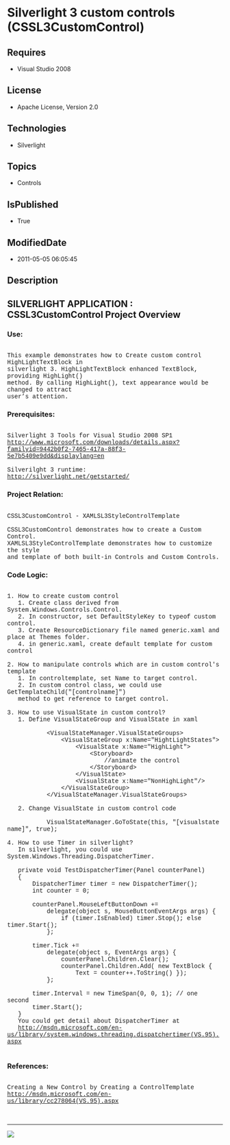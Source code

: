 # Silverlight 3 custom controls (CSSL3CustomControl)
## Requires
* Visual Studio 2008
## License
* Apache License, Version 2.0
## Technologies
* Silverlight
## Topics
* Controls
## IsPublished
* True
## ModifiedDate
* 2011-05-05 06:05:45
## Description

<p style="font-family:Courier New"></p>
<h2>SILVERLIGHT APPLICATION : CSSL3CustomControl Project Overview</h2>
<p style="font-family:Courier New"></p>
<h3>Use:</h3>
<p style="font-family:Courier New"><br>
This example demonstrates how to Create custom control HighLightTextBlock in<br>
silverlight 3. HighLightTextBlock enhanced TextBlock, providing HighLight() <br>
method. By calling HighLight(), text appearance would be changed to attract<br>
user’s attention.<br>
</p>
<h3>Prerequisites:</h3>
<p style="font-family:Courier New"><br>
Silverlight 3 Tools for Visual Studio 2008 SP1<br>
<a target="_blank" href="http://www.microsoft.com/downloads/details.aspx?familyid=9442b0f2-7465-417a-88f3-5e7b5409e9dd&displaylang=en">http://www.microsoft.com/downloads/details.aspx?familyid=9442b0f2-7465-417a-88f3-5e7b5409e9dd&displaylang=en</a><br>
<br>
Silverilght 3 runtime:<br>
<a target="_blank" href="http://silverlight.net/getstarted/">http://silverlight.net/getstarted/</a><br>
</p>
<h3>Project Relation:</h3>
<p style="font-family:Courier New"><br>
CSSL3CustomControl - XAMLSL3StyleControlTemplate<br>
<br>
CSSL3CustomControl demonstrates how to create a Custom Control.<br>
XAMLSL3StyleControlTemplate demonstrates how to customize the style<br>
and template of both built-in Controls and Custom Controls.<br>
</p>
<h3>Code Logic:</h3>
<p style="font-family:Courier New"><br>
1. How to create custom control<br>
&nbsp; &nbsp;1. Create class derived from System.Windows.Controls.Control.<br>
&nbsp; &nbsp;2. In constructor, set DefaultStyleKey to typeof custom control.<br>
&nbsp; &nbsp;3. Create ResourceDictionary file named generic.xaml and place at Themes folder.<br>
&nbsp; &nbsp;4. in generic.xaml, create default template for custom control<br>
&nbsp; &nbsp;<br>
2. How to manipulate controls which are in custom control's template<br>
&nbsp; &nbsp;1. In controltemplate, set Name to target control.<br>
&nbsp; &nbsp;2. In custom control class, we could use GetTemplateChild(&quot;[controlname]&quot;)<br>
&nbsp; &nbsp;method to get reference to target control.<br>
<br>
3. How to use VisualState in custom control?<br>
&nbsp; &nbsp;1. Define VisualStateGroup and VisualState in xaml<br>
&nbsp; &nbsp;<br>
&nbsp; &nbsp; &nbsp; &nbsp; &nbsp; &nbsp;&lt;VisualStateManager.VisualStateGroups&gt;<br>
&nbsp; &nbsp; &nbsp; &nbsp; &nbsp; &nbsp; &nbsp; &nbsp;&lt;VisualStateGroup x:Name=&quot;HightLightStates&quot;&gt;<br>
&nbsp; &nbsp; &nbsp; &nbsp; &nbsp; &nbsp; &nbsp; &nbsp; &nbsp; &nbsp;&lt;VisualState x:Name=&quot;HighLight&quot;&gt;<br>
&nbsp; &nbsp; &nbsp; &nbsp; &nbsp; &nbsp; &nbsp; &nbsp; &nbsp; &nbsp; &nbsp; &nbsp;&lt;Storyboard&gt;<br>
&nbsp; &nbsp; &nbsp; &nbsp; &nbsp; &nbsp; &nbsp; &nbsp; &nbsp; &nbsp; &nbsp; &nbsp; &nbsp; &nbsp;//animate the control<br>
&nbsp; &nbsp; &nbsp; &nbsp; &nbsp; &nbsp; &nbsp; &nbsp; &nbsp; &nbsp; &nbsp; &nbsp;&lt;/Storyboard&gt;<br>
&nbsp; &nbsp; &nbsp; &nbsp; &nbsp; &nbsp; &nbsp; &nbsp; &nbsp; &nbsp;&lt;/VisualState&gt;<br>
&nbsp; &nbsp; &nbsp; &nbsp; &nbsp; &nbsp; &nbsp; &nbsp; &nbsp; &nbsp;&lt;VisualState x:Name=&quot;NonHighLight&quot;/&gt;<br>
&nbsp; &nbsp; &nbsp; &nbsp; &nbsp; &nbsp; &nbsp; &nbsp;&lt;/VisualStateGroup&gt;<br>
&nbsp; &nbsp; &nbsp; &nbsp; &nbsp; &nbsp;&lt;/VisualStateManager.VisualStateGroups&gt;<br>
&nbsp; &nbsp; &nbsp; &nbsp; &nbsp; &nbsp;<br>
&nbsp; &nbsp;2. Change VisualState in custom control code<br>
<br>
&nbsp; &nbsp; &nbsp; &nbsp; &nbsp; &nbsp;VisualStateManager.GoToState(this, &quot;[visualstate name]&quot;, true);<br>
<br>
4. How to use Timer in silverlight?<br>
&nbsp; &nbsp;In silverlight, you could use System.Windows.Threading.DispatcherTimer.<br>
&nbsp; &nbsp;<br>
&nbsp; &nbsp;private void TestDispatcherTimer(Panel counterPanel)<br>
&nbsp; &nbsp;{<br>
&nbsp; &nbsp; &nbsp; &nbsp;DispatcherTimer timer = new DispatcherTimer();<br>
&nbsp; &nbsp; &nbsp; &nbsp;int counter = 0;<br>
<br>
&nbsp; &nbsp; &nbsp; &nbsp;counterPanel.MouseLeftButtonDown &#43;= <br>
&nbsp; &nbsp; &nbsp; &nbsp; &nbsp; &nbsp;delegate(object s, MouseButtonEventArgs args) {<br>
&nbsp; &nbsp; &nbsp; &nbsp; &nbsp; &nbsp; &nbsp; &nbsp;if (timer.IsEnabled) timer.Stop(); else timer.Start();
<br>
&nbsp; &nbsp; &nbsp; &nbsp; &nbsp; &nbsp;};<br>
<br>
&nbsp; &nbsp; &nbsp; &nbsp;timer.Tick &#43;= <br>
&nbsp; &nbsp; &nbsp; &nbsp; &nbsp; &nbsp;delegate(object s, EventArgs args) {<br>
&nbsp; &nbsp; &nbsp; &nbsp; &nbsp; &nbsp; &nbsp; &nbsp;counterPanel.Children.Clear();<br>
&nbsp; &nbsp; &nbsp; &nbsp; &nbsp; &nbsp; &nbsp; &nbsp;counterPanel.Children.Add( new TextBlock {
<br>
&nbsp; &nbsp; &nbsp; &nbsp; &nbsp; &nbsp; &nbsp; &nbsp; &nbsp; &nbsp;Text = counter&#43;&#43;.ToString() });<br>
&nbsp; &nbsp; &nbsp; &nbsp; &nbsp; &nbsp;};<br>
<br>
&nbsp; &nbsp; &nbsp; &nbsp;timer.Interval = new TimeSpan(0, 0, 1); // one second<br>
&nbsp; &nbsp; &nbsp; &nbsp;timer.Start();<br>
&nbsp; &nbsp;}<br>
&nbsp; &nbsp;You could get detail about DispatcherTimer at<br>
&nbsp; &nbsp;<a target="_blank" href="http://msdn.microsoft.com/en-us/library/system.windows.threading.dispatchertimer(VS.95).aspx">http://msdn.microsoft.com/en-us/library/system.windows.threading.dispatchertimer(VS.95).aspx</a><br>
&nbsp;<br>
</p>
<h3>References:</h3>
<p style="font-family:Courier New"><br>
Creating a New Control by Creating a ControlTemplate<br>
<a target="_blank" href="http://msdn.microsoft.com/en-us/library/cc278064(VS.95).aspx">http://msdn.microsoft.com/en-us/library/cc278064(VS.95).aspx</a><br>
<br>
<br>
</p>
<hr>
<div><a href="http://go.microsoft.com/?linkid=9759640" style="margin-top:3px"><img src="http://bit.ly/onecodelogo">
</a></div>
